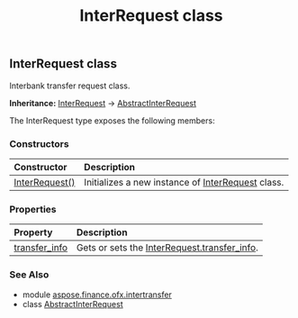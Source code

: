 ﻿---
title: InterRequest class
second_title: Aspose.Finance for Python via .NET API References
description: 
type: docs
weight: 90
url: /python-net/aspose.finance.ofx.intertransfer/interrequest/
is_root: false
---

## InterRequest class

Interbank transfer request class.



**Inheritance:** [InterRequest](/finance/python-net/aspose.finance.ofx.intertransfer/interrequest) → 
[AbstractInterRequest](/finance/python-net/aspose.finance.ofx.intertransfer/abstractinterrequest)



The InterRequest type exposes the following members:

### Constructors
| Constructor | Description |
| :- | :- |
| [InterRequest()](/finance/python-net/aspose.finance.ofx.intertransfer/interrequest/__init__/#) | Initializes a new instance of [InterRequest](/finance/python-net/aspose.finance.ofx.intertransfer/interrequest) class. |


### Properties
| Property | Description |
| :- | :- |
| [transfer_info](/finance/python-net/aspose.finance.ofx.intertransfer/interrequest/transfer_info) | Gets or sets the [InterRequest.transfer_info](/finance/python-net/aspose.finance.ofx.intertransfer/interrequest#transfer_info). |


### See Also

* module [aspose.finance.ofx.intertransfer](../)
* class [AbstractInterRequest](/finance/python-net/aspose.finance.ofx.intertransfer/abstractinterrequest)
